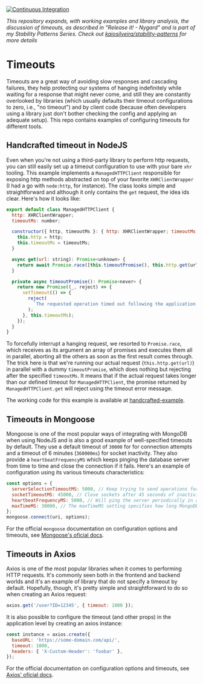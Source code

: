 [![Continuous Integration](https://github.com/kaiosilveira/nodejs-timeouts/actions/workflows/ci.yml/badge.svg)](https://github.com/kaiosilveira/nodejs-timeouts/actions/workflows/ci.yml)

_This repository expands, with working examples and library analysis, the discussion of timeouts, as described in "Release it! - Nygard" and is part of my Stability Patterns Series. Check out [kaiosilveira/stability-patterns](https://github.com/kaiosilveira/stability-patterns) for more details_

# Timeouts

Timeouts are a great way of avoiding slow responses and cascading failures, they help protecting our systems of hanging indefinitely while waiting for a response that might never come, and still they are constantly overlooked by libraries (which usually defaults their timeout configurations to zero, i.e., "no timeout") and by client code (because often developers using a library just don't bother checking the config and applying an adequate setup). This repo contains examples of configuring timeouts for different tools.

## Handcrafted timeout in NodeJS

Even when you're not using a third-party library to perform http requests, you can still easily set up a timeout configuration to use with your bare `xhr` tooling. This example implements a `ManagedHTTPClient` responsible for exposing http methods abstracted on top of your favorite `XHRClientWrapper` (I had a go with `node:http`, for instance). The class looks simple and straightforward and although it only contains the `get` request, the idea ids clear. Here's how it looks like:

```javascript
export default class ManagedHTTPClient {
  http: XHRClientWrapper;
  timeoutMs: number;

  constructor({ http, timeoutMs }: { http: XHRClientWrapper; timeoutMs: number }) {
    this.http = http;
    this.timeoutMs = timeoutMs;
  }

  async get(url: string): Promise<unknown> {
    return await Promise.race([this.timeoutPromise(), this.http.get(url)]);
  }

  private async timeoutPromise(): Promise<never> {
    return new Promise((_, reject) => {
      setTimeout(() => {
        reject(
          `The requested operation timed out following the application's SLO of ${this.timeoutMs}.`
        );
      }, this.timeoutMs);
    });
  }
}
```

To forcefully interrupt a hanging request, we resorted to `Promise.race`, which receives as its argument an array of promises and executes them all in parallel, aborting all the others as soon as the first result comes through. The trick here is that we're running our actual request (`this.http.get(url)`) in parallel with a dummy `timeoutPromise`, which does nothing but rejecting after the specified `timeoutMs`. It means that if the actual request takes longer than our defined timeout for `ManagedHTTPClient`, the promise returned by `ManagedHTTPClient.get` will reject using the timeout error message.

The working code for this example is available at [handcrafted-example](./src/handcrafted-example/).

## Timeouts in Mongoose

Mongoose is one of the most popular ways of integrating with MongoDB when using NodeJS and is also a good example of well-specified timeouts by default. They use a default timeout of `30000` for for connection attempts and a timeout of 6 minutes (`360000ms`) for socket inactivity. They also provide a `heartbeatFrequencyMS` which keeps pinging the database server from time to time and close the connection if it fails. Here's an example of configuration using its various timeouts characteristics:

```javascript
const options = {
  serverSelectionTimeoutMS: 5000, // Keep trying to send operations for 5 seconds
  socketTimeoutMS: 45000, // Close sockets after 45 seconds of inactivity
  heartbeatFrequencyMS: 5000, // Will ping the server periodically in an interval of 5 to 5 seconds
  maxTimeMS: 30000, // The maxTimeMS setting specifies how long MongoDB should run an operation before cancelling it
};
mongoose.connect(uri, options);
```

For the official `mongoose` documentation on configuration options and timeouts, see [Mongoose's oficial docs](https://mongoosejs.com/docs/connections.html#options).

## Timeouts in Axios

Axios is one of the most popular libraries when it comes to performing HTTP requests. It's commonly seen both in the frontend and backend worlds and it's an example of library that do not specify a timeout by default. Hopefully, though, it's pretty simple and straightforward to do so when creating an Axios request:

```javascript
axios.get('/user?ID=12345', { timeout: 1000 });
```

It is also possible to configure the timeout (and other props) in the application level by creating an axios instance:

```javascript
const instance = axios.create({
  baseURL: 'https://some-domain.com/api/',
  timeout: 1000,
  headers: { 'X-Custom-Header': 'foobar' },
});
```

For the official documentation on configuration options and timeouts, see [Axios' oficial docs](https://axios-http.com/docs/req_config).
